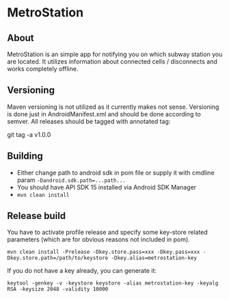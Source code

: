 
# MetroStation

## About

MetroStation is an simple app for notifying you on which subway station you are located. It utilizes information
about connected cells / disconnects and works completely offline.

## Versioning

Maven versioning is not utilized as it currently makes not sense. Versioning is done just in AndroidManifest.xml and 
should be done according to semver. All releases should be tagged with annotated tag:

git tag -a v1.0.0

## Building

 * Either change path to android sdk in pom file or supply it with cmdline param `-Dandroid.sdk.path=...path...`
 * You should have API SDK 15 installed via Android SDK Manager
 * `mvn clean install`
 
## Release build

You have to activate profile release and specify some key-store related parameters (which are for obvious reasons
not included in pom).

`mvn clean install -Prelease -Dkey.store.pass=xxx -Dkey.pass=xxx -Dkey.store.path=/path/to/keystore -Dkey.alias=metrostation-key`
 
If you do not have a key already, you can generate it:

`keytool -genkey -v -keystore keystore -alias metrostation-key -keyalg RSA -keysize 2048 -validity 10000`



